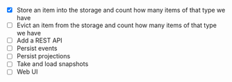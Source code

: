 - [x] Store an item into the storage and count how many items of that type we have
- [ ] Evict an item from the storage and count how many items of that type we have
- [ ] Add a REST API
- [ ] Persist events
- [ ] Persist projections
- [ ] Take and load snapshots
- [ ] Web UI
